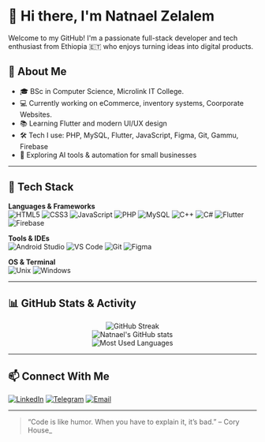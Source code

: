 # 👋 Hi there, I'm Natnael Zelalem

Welcome to my GitHub! I'm a passionate full-stack developer and tech enthusiast from Ethiopia 🇪🇹 who enjoys turning ideas into digital products.

## 🚀 About Me

- 🎓 BSc in Computer Science, Microlink IT College.
- 💻 Currently working on eCommerce, inventory systems, Coorporate Websites.
- 📚 Learning Flutter and modern UI/UX design  
- 🛠️ Tech I use: PHP, MySQL, Flutter, JavaScript, Figma, Git, Gammu, Firebase  
- 🌱 Exploring AI tools & automation for small businesses  

---

## 🔧 Tech Stack

**Languages & Frameworks**  
![HTML5](https://img.shields.io/badge/-HTML5-E34F26?style=flat-square&logo=html5&logoColor=white)
![CSS3](https://img.shields.io/badge/-CSS3-1572B6?style=flat-square&logo=css3)
![JavaScript](https://img.shields.io/badge/-JavaScript-F7DF1E?style=flat-square&logo=javascript&logoColor=black)
![PHP](https://img.shields.io/badge/-PHP-777BB4?style=flat-square&logo=php)
![MySQL](https://img.shields.io/badge/-MySQL-4479A1?style=flat-square&logo=mysql)
![C++](https://img.shields.io/badge/-C++-00599C?style=flat-square&logo=c%2B%2B)
![C#](https://img.shields.io/badge/-C%23-239120?style=flat-square&logo=c-sharp)
![Flutter](https://img.shields.io/badge/-Flutter-02569B?style=flat-square&logo=flutter)
![Firebase](https://img.shields.io/badge/-Firebase-FFCA28?style=flat-square&logo=firebase)

**Tools & IDEs**  
![Android Studio](https://img.shields.io/badge/-Android%20Studio-3DDC84?style=flat-square&logo=android-studio&logoColor=white)
![VS Code](https://img.shields.io/badge/-VS%20Code-007ACC?style=flat-square&logo=visual-studio-code)
![Git](https://img.shields.io/badge/-Git-F05032?style=flat-square&logo=git)
![Figma](https://img.shields.io/badge/-Figma-F24E1E?style=flat-square&logo=figma)

**OS & Terminal**  
![Unix](https://img.shields.io/badge/-Unix-000000?style=flat-square&logo=unix&logoColor=white)
![Windows](https://img.shields.io/badge/-Windows-0078D6?style=flat-square&logo=windows)

---

## 📊 GitHub Stats & Activity

<div align="center">
  
![GitHub Streak](https://github-readme-streak-stats.herokuapp.com/?user=Natnael243&theme=github-dark-blue&hide_border=true)  
![Natnael's GitHub stats](https://github-readme-stats.vercel.app/api?username=Natnael243&show_icons=true&theme=github_dark&count_private=true&hide_border=true)  
![Most Used Languages](https://github-readme-stats.vercel.app/api/top-langs/?username=Natnael243&layout=compact&theme=github_dark&hide_border=true)  

</div>

---

## 📫 Connect With Me

[![LinkedIn](https://img.shields.io/badge/-LinkedIn-0077B5?style=flat-square&logo=linkedin)](https://www.linkedin.com/in/natnael-zelalem-204056210/)
[![Telegram](https://img.shields.io/badge/-Telegram-2CA5E0?style=flat-square&logo=telegram)](https://t.me/NATAYN_1924)
[![Email](https://img.shields.io/badge/-Email-EA4335?style=flat-square&logo=gmail&logoColor=white)](mailto:nhattyzola243@gmail.com)

---

> “Code is like humor. When you have to explain it, it’s bad.” – Cory House_
